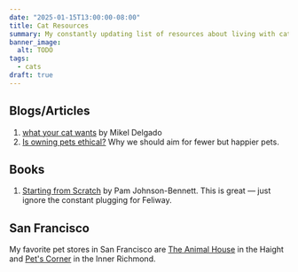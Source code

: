 ```yaml
---
date: "2025-01-15T13:00:00-08:00"
title: Cat Resources
summary: My constantly updating list of resources about living with cats.
banner_image:
  alt: TODO
tags:
  - cats
draft: true
---
```


## Blogs/Articles

1. [what your cat wants](https://whatyourcatwants.com/) by Mikel Delgado
1. [Is owning pets ethical?](https://www.vox.com/future-perfect/2023/4/11/23673393/pets-dogs-cats-animal-welfare-boredom) Why we should aim for fewer but happier pets.

## Books

1. [Starting from Scratch](https://www.penguinrandomhouse.com/books/300884/starting-from-scratch-by-pam-johnson-bennett/) by Pam Johnson-Bennett. This is great — just ignore the constant plugging for Feliway.

## San Francisco

My favorite pet stores in San Francisco are [The Animal House](https://theanimalhousesf.com/) in the Haight and [Pet's Corner](https://petscornershop.com/) in the Inner Richmond.
